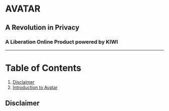# AVATAR
## A Revolution in Privacy
### A Liberation Online Product powered by KIWI

----
# Table of Contents
1. [Disclaimer](#disclaimer)
2. [Introduction to Avatar](#introduction)

## Disclaimer <a name="disclaimer"></a>
